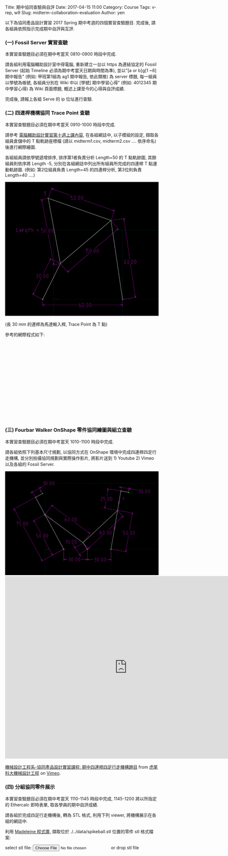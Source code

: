 Title: 期中協同查驗與自評
Date: 2017-04-15 11:00
Category: Course
Tags: v-rep, w9
Slug: midterm-collaboration-evaluation
Author: yen

以下為協同產品設計實習 2017 Spring 期中考週的四個實習查驗題目. 完成後, 請各組員依照指示完成期中自評與互評.

<!-- PELICAN_END_SUMMARY -->

### (一) Fossil Server 實習查驗

本實習查驗題目必須在期中考當天 0810-0900 時段中完成.

請各組利用電腦輔助設計室中得電腦, 重新建立一台以 https 為連結協定的 Fossil Server (起始 Timeline 必須為期中考當天日期與時間為準), 並以"[a or b]g[1 ~8] 期中報告" (例如: 甲班第1組為 ag1 期中報告, 依此類推) 為 server 標題, 每一組員以學號為帳號, 各組員分別在 Wiki 中以 [學號] 期中學習心得" (例如: 4012345 期中學習心得) 為 Wiki 頁面標題, 概述上課至今的心得與自評成績.

完成後, 請報上各組 Serve 的 ip 位址進行查驗.

### (二) 四連桿機構協同 Trace Point 查驗

本實習查驗題目必須在期中考當天 0910-1000 時段中完成.

請參考 <a href="http://mde.tw/2016fallcadp/blog/2016fall-ping-mian-ji-gou-mo-ni.html">電腦輔助設計實習第十週上課內容</a>, 在各組網誌中, 以子模組的設定, 擷取各組員倉儲中的 T 點軌跡座標檔 (請以 midterm1.csv, midterm2.csv .... 依序命名) 後進行網際繪圖.

各組組員請依學號遞增排序, 排序第1者負責分析 Length=50 的 T 點軌跡圖, 其餘組員則依序將 Length -5, 分別在各組網誌中列出所有組員所完成的四連桿 T 點運動軌跡圖. (例如: 第2位組員負責 Length=45 的四連桿分析, 第3位則負責 Length=40 ....)

<img src="./../data/midterm_fourbar_linkage.png" width="800" />

(長 30 mm 的連桿為馬達輸入桿, Trace Point 為 T 點)

參考的網際程式如下:

<pre class="brush: python">
<!-- 導入 Brython 標準程式庫 -->

<script type="text/javascript" 
    src="https://cdn.rawgit.com/brython-dev/brython/master/www/src/brython_dist.js">
</script>

<!-- 啟動 Brython -->

<script>
window.onload=function(){
brython(1);
}
</script>

<!-- 以下實際利用  Brython 畫四連桿 trace point 路徑-->

<canvas id="fourbar" width="600" height="400"></canvas>

<div id="container1"></div>

<script type="text/python3">
from browser import document as doc
from browser import html
import math
# 準備繪圖畫布
canvas = doc["fourbar"]
container1 = doc['container1']
ctx = canvas.getContext("2d")

fourbar_data = open("./../data/cadpa_w10_4bar.csv").read()
fourbar_list = fourbar_data.splitlines()
#container1 <= fourbar_list[0]
# 以下可以利用 ctx 物件進行畫圖
# 先畫一條直線
ctx.beginPath()
# 設定線的寬度為 1 個單位
ctx.lineWidth = 1
# 利用 transform 將 y 座標反轉, 且 offset canvas.height
# (X scale, X skew, Y skew, Y scale, X offset, Y offset)
# 配合圖形位置進行座標轉換
ctx.transform(1, 0, 0, -1, canvas.width/2+250, canvas.height/2+100)
# 畫出 x 與 y 座標線
# 各座標值放大 8 倍
ratio = 8
ctx.moveTo(0, 0)
ctx.lineTo(-30*ratio, 0)
start_point = fourbar_list[0].split(",")
ctx.moveTo(float(start_point[0])*ratio, float(start_point[1])*ratio)
count = 0
for data in fourbar_list[1:]:
    point = data.split(",")
    #count = count + 1
    #container1 <= str(count) + ":" + point[0] + "," + point[1]
    #container1 <= html.BR()
    ctx.lineTo(float(point[0])*ratio, float(point[1])*ratio)
# 設定顏色為藍色, 也可以使用 "rgb(0, 0, 255)" 字串設定顏色值
ctx.strokeStyle = "blue"
# 實際執行畫線
ctx.stroke()
ctx.closePath()
</script>
</pre>

### (三) Fourbar Walker OnShape 零件協同繪圖與組立查驗

本實習查驗題目必須在期中考當天 1010-1100 時段中完成.

請各組依照下列基本尺寸規劃, 以協同方式在 OnShape 環境中完成四連桿四足行走機構,  並分別拍攝協同規劃與實際操作影片, 將影片送到 1) Youtube 2) Vimeo 以及各組的 Fossil Server.

<img src="./../data/fourbar_walker.png" width="800" />

<iframe src="https://player.vimeo.com/video/213422859" width="800" height="600" frameborder="0" webkitallowfullscreen mozallowfullscreen allowfullscreen></iframe>
<p><a href="https://vimeo.com/213422859">機械設計工程系-協同產品設計實習課程: 期中四連桿四足行走機構題目</a> from <a href="https://vimeo.com/user24079973">虎尾科大機械設計工程</a> on <a href="https://vimeo.com">Vimeo</a>.</p>

###  (四) 分組協同零件展示

本實習查驗題目必須在期中考當天 1110-1145 時段中完成, 1145-1200 將以所指定的 Ethercalc 即時表單, 取各學員的期中自評成績.

請各組於完成四足行走機構後, 轉為 STL 格式, 利用下列 viewer, 將機構展示在各組的網誌中.

利用 <a href="https://github.com/JinJunho/Madeleine.js">Madeleine 程式庫</a>, 擷取位於 ./../data/spikeball.stl 位置的零件 stl 格式檔案:

<link href="./../data/madeleine/src/css/Madeleine.css" rel="stylesheet">
<script src="./../data/madeleine/src/lib/stats.js"></script>
<script src="./../data/madeleine/src/lib/detector.js"></script>
<script src="./../data/madeleine/src/lib/three.min.js"></script>
<script src="./../data/madeleine/src/Madeleine.js"></script>

<div id="target" class="madeleine"></div>

<script>
window.onload = function(){
    var madeleine = new Madeleine({
      target: 'target', // target div id
      data: './../data/spikeball.stl', // data path
      path: './../data/madeleine/src/' // path to source directory from current html file
    });
}; 
</script>

<script src="https://cdnjs.cloudflare.com/ajax/libs/three.js/r68/three.min.js"
></script>
<script src="https://rawgit.com/mrdoob/three.js/master/examples/js/controls/TrackballControls.js"
></script>
<script src="./../data/w9/loader.js"></script>
<script src="./../data/w9/stl.js"></script>
<div>
select stl file: <input type="file" id="file" /> or drop stl file
</div>
<div id="view"></div>